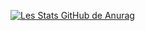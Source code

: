 [![Les Stats GitHub de Anurag](https://github-readme-stats.vercel.app/api?username=Liamcr21)](https://github.com/anuraghazra/github-readme-stats)
